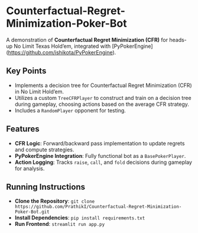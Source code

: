 # Counterfactual-Regret-Minimization-Poker-Bot

A demonstration of **Counterfactual Regret Minimization (CFR)** for heads-up No Limit Texas Hold’em, integrated with [PyPokerEngine] (https://github.com/ishikota/PyPokerEngine).

## Key Points

- Implements a decision tree for Counterfactual Regret Minimization (CFR) in No Limit Hold’em.  
- Utilizes a custom `TreeCFRPlayer` to construct and train on a decision tree during gameplay, choosing actions based on the average CFR strategy.  
- Includes a `RandomPlayer` opponent for testing.  

## Features

- **CFR Logic**: Forward/backward pass implementation to update regrets and compute strategies.  
- **PyPokerEngine Integration**: Fully functional bot as a `BasePokerPlayer`.  
- **Action Logging**: Tracks `raise`, `call`, and `fold` decisions during gameplay for analysis.

## Running Instructions

- **Clone the Repository**: `git clone https://github.com/PrathikI/Counterfactual-Regret-Minimization-Poker-Bot.git`
- **Install Dependencies**: `pip install requirements.txt`
- **Run Frontend**: `streamlit run app.py`
